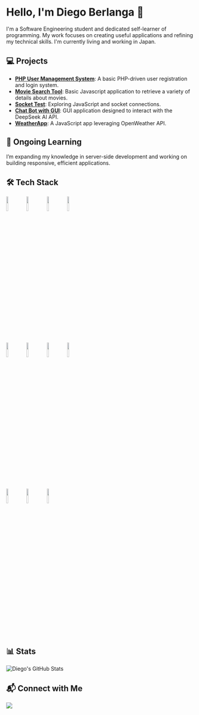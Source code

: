 # Hello, I'm Diego Berlanga 👋

I'm a Software Engineering student and dedicated self-learner of programming. My work focuses on creating useful applications and refining my technical skills. 
I'm currently living and working in Japan.

## 💻 Projects
  - **[PHP User Management System](https://github.com/dirb997/php_users_form)**: A basic PHP-driven user registration and login system.
  - **[Movie Search Tool](https://github.com/dirb997/movie-search-tool)**: Basic Javascript application to retrieve a variety of details about movies.
  - **[Socket Test](https://github.com/dirb997/socket-test)**: Exploring JavaScript and socket connections.
  - **[Chat Bot with GUI](https://github.com/dirb997/ai-chat-tool-2025)**: GUI application designed to interact with the DeepSeek AI API.
  - **[WeatherApp](https://github.com/dirb997/weatherApp)**: A JavaScript app leveraging OpenWeather API.

## 🌱 Ongoing Learning

I’m expanding my knowledge in server-side development and working on building responsive, efficient applications.

## 🛠 Tech Stack
<p>
  <img width="10%" src="https://www.vectorlogo.zone/logos/javascript/javascript-ar21.svg">
  <img width="10%" src="https://www.vectorlogo.zone/logos/nodejs/nodejs-ar21.svg">
  <img width="10%" src="https://www.vectorlogo.zone/logos/vuejs/vuejs-ar21.svg">
  <img width="10%" src="https://www.vectorlogo.zone/logos/getbootstrap/getbootstrap-ar21.svg">
  <br />
  <img width="10%" src="https://www.vectorlogo.zone/logos/php/php-ar21.svg">
  <img width="10%" src="https://www.vectorlogo.zone/logos/laravel/laravel-ar21.svg">
  <img width="10%" src="https://www.vectorlogo.zone/logos/mysql/mysql-ar21.svg">
  <img width="10%" src="https://www.vectorlogo.zone/logos/docker/docker-ar21.svg">
  <br />
  <img width="10%" src="https://www.vectorlogo.zone/logos/swift/swift-ar21.svg">
  <img width="10%" src="https://www.vectorlogo.zone/logos/git-scm/git-scm-ar21.svg">
  <img width="10%" src="https://www.vectorlogo.zone/logos/gnu_bash/gnu_bash-ar21.svg">
  <br />
</p>

## 📊 Stats
![Diego's GitHub Stats](https://github-readme-stats.vercel.app/api?username=dirb997&show_icons=true&theme=tokyonight)


## 📬 Connect with Me

<a href="https://www.linkedin.com/in/juan-diego-ruiz-berlanga" target="_blank">
    <img src="https://img.shields.io/badge/linkedin-%230077B5.svg?&style=for-the-badge&logo=linkedin&logoColor=white" />
</a>
